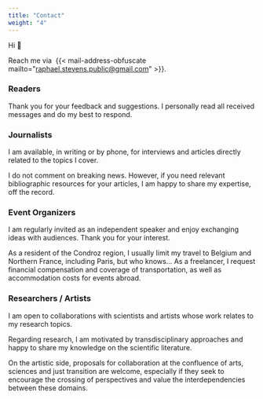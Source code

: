 ```yaml
---
title: "Contact"
weight: "4"
---
```


Hi :wave:

Reach me via&nbsp; {{< mail-address-obfuscate mailto="raphael.stevens.public@gmail.com" >}}.

### Readers

Thank you for your feedback and suggestions. I personally read all received messages and do my best to respond.

### Journalists

I am available, in writing or by phone, for interviews and articles directly related to the topics I cover.

I do not comment on breaking news. However, if you need relevant bibliographic resources for your articles, I am happy to share my expertise, off the record.

### Event Organizers

I am regularly invited as an independent speaker and enjoy exchanging ideas with audiences. Thank you for your interest.

As a resident of the Condroz region, I usually limit my travel to Belgium and Northern France, including Paris, but who knows... As a freelancer, I request financial compensation and coverage of transportation, as well as accommodation costs for events abroad. 

### Researchers / Artists

I am open to collaborations with scientists and artists whose work relates to my research topics.

Regarding research, I am motivated by transdisciplinary approaches and happy to share my knowledge on the scientific literature.

On the artistic side, proposals for collaboration at the confluence of arts, sciences and just transition are welcome, especially if they seek to encourage the crossing of perspectives and value the interdependencies between these domains.
